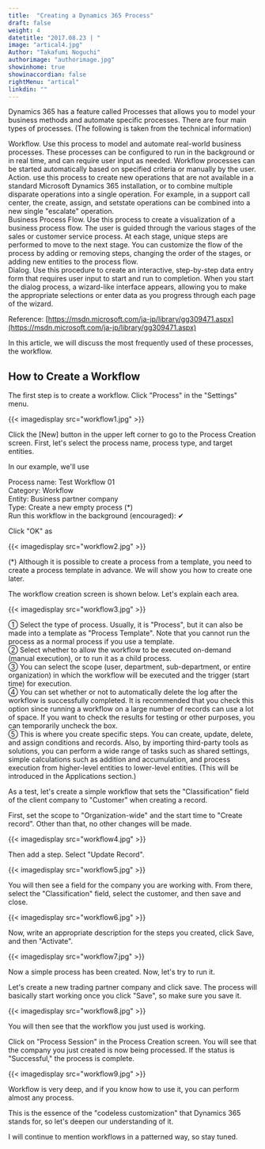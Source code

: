 ```yaml
---
title:  "Creating a Dynamics 365 Process"
draft: false
weight: 4
datetitle: "2017.08.23 | "
image: "artical4.jpg"
Author: "Takafumi Noguchi"
authorimage: "authorimage.jpg"
showinhome: true
showinaccordian: false
rightMenu: "artical"
linkdin: ""
---
```

<!-- Intro  -->
Dynamics 365 has a feature called Processes that allows you to model your business methods and automate specific processes. There are four main types of processes. (The following is taken from the technical information)

<!-- Quate Box -->
Workflow. Use this process to model and automate real-world business processes. These processes can be configured to run in the background or in real time, and can require user input as needed. Workflow processes can be started automatically based on specified criteria or manually by the user.   
Action. use this process to create new operations that are not available in a standard Microsoft Dynamics 365 installation, or to combine multiple disparate operations into a single operation. For example, in a support call center, the create, assign, and setstate operations can be combined into a new single "escalate" operation.    
Business Process Flow. Use this process to create a visualization of a business process flow. The user is guided through the various stages of the sales or customer service process. At each stage, unique steps are performed to move to the next stage. You can customize the flow of the process by adding or removing steps, changing the order of the stages, or adding new entities to the process flow.    
Dialog. Use this procedure to create an interactive, step-by-step data entry form that requires user input to start and run to completion. When you start the dialog process, a wizard-like interface appears, allowing you to make the appropriate selections or enter data as you progress through each page of the wizard.


Reference: [https://msdn.microsoft.com/ja-jp/library/gg309471.aspx](https://msdn.microsoft.com/ja-jp/library/gg309471.aspx)

In this article, we will discuss the most frequently used of these processes, the workflow.

## How to Create a Workflow
The first step is to create a workflow. Click "Process" in the "Settings" menu.
<!-- Image= workflow1.jpg -->
{{< imagedisplay src="workflow1.jpg" >}}

Click the [New] button in the upper left corner to go to the Process Creation screen. First, let's select the process name, process type, and target entities.

In our example, we'll use

Process name: Test Workflow 01    
Category: Workflow    
Entity: Business partner company    
Type: Create a new empty process (*)     
Run this workflow in the background (encouraged): ✔     

Click "OK" as
<!-- Image= workflow2.jpg -->
{{< imagedisplay src="workflow2.jpg" >}}

(*) Although it is possible to create a process from a template, you need to create a process template in advance. We will show you how to create one later.

The workflow creation screen is shown below. Let's explain each area.
<!-- Image= workflow3.jpg -->
{{< imagedisplay src="workflow3.jpg" >}}

① Select the type of process. Usually, it is "Process", but it can also be made into a template as "Process Template". Note that you cannot run the process as a normal process if you use a template.    
②  Select whether to allow the workflow to be executed on-demand (manual execution), or to run it as a child process.     
③  You can select the scope (user, department, sub-department, or entire organization) in which the workflow will be executed and the trigger (start time) for execution.     
④ You can set whether or not to automatically delete the log after the workflow is successfully completed. It is recommended that you check this option since running a workflow on a large number of records can use a lot of space. If you want to check the results for testing or other purposes, you can temporarily uncheck the box.    
⑤ This is where you create specific steps. You can create, update, delete, and assign conditions and records. Also, by importing third-party tools as solutions, you can perform a wide range of tasks such as shared settings, simple calculations such as addition and accumulation, and process execution from higher-level entities to lower-level entities. (This will be introduced in the Applications section.)

As a test, let's create a simple workflow that sets the "Classification" field of the client company to "Customer" when creating a record.

First, set the scope to "Organization-wide" and the start time to "Create record". Other than that, no other changes will be made.
<!-- Image= workflow4.jpg -->
{{< imagedisplay src="workflow4.jpg" >}}

Then add a step. Select "Update Record".
<!-- Image= workflow5.jpg -->
{{< imagedisplay src="workflow5.jpg" >}}

You will then see a field for the company you are working with. From there, select the "Classification" field, select the customer, and then save and close.
<!-- Image= workflow6.jpg -->
{{< imagedisplay src="workflow6.jpg" >}}

Now, write an appropriate description for the steps you created, click Save, and then "Activate".
<!-- Image= workflow7.jpg -->
{{< imagedisplay src="workflow7.jpg" >}}

Now a simple process has been created. Now, let's try to run it.

Let's create a new trading partner company and click save. The process will basically start working once you click "Save", so make sure you save it.
<!-- Image= workflow8.jpg -->
{{< imagedisplay src="workflow8.jpg" >}}

You will then see that the workflow you just used is working.

Click on "Process Session" in the Process Creation screen. You will see that the company you just created is now being processed. If the status is "Successful," the process is complete.
<!-- Image= workflow9.jpg -->
{{< imagedisplay src="workflow9.jpg" >}}

Workflow is very deep, and if you know how to use it, you can perform almost any process.

This is the essence of the "codeless customization" that Dynamics 365 stands for, so let's deepen our understanding of it.

I will continue to mention workflows in a patterned way, so stay tuned.